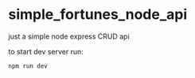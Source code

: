 # simple_fortunes_node_api

just a simple node express CRUD api 

to start dev server run:

```
npm run dev
```
